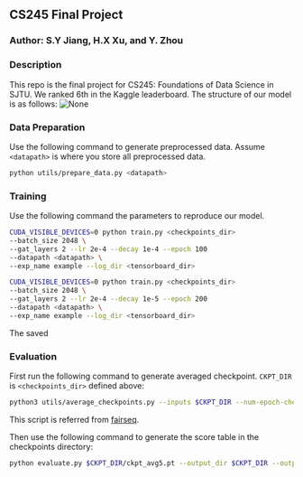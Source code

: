 ## CS245 Final Project

### Author: S.Y Jiang, H.X Xu, and Y. Zhou

### Description
This repo is the final project for CS245: Foundations of Data Science in SJTU. We ranked 6th in the Kaggle leaderboard.
The structure of our model is as follows:
![None]()

### Data Preparation
Use the following command to generate preprocessed data. Assume `<datapath>` is where you store all preprocessed data.
```bash
python utils/prepare_data.py <datapath>
```

### Training
Use the following command the parameters to reproduce our model.
```bash
CUDA_VISIBLE_DEVICES=0 python train.py <checkpoints_dir> 
--batch_size 2048 \
--gat_layers 2 --lr 2e-4 --decay 1e-4 --epoch 100 
--datapath <datapath> \
--exp_name example --log_dir <tensorboard_dir>
```
```bash
CUDA_VISIBLE_DEVICES=0 python train.py <checkpoints_dir> 
--batch_size 2048 \
--gat_layers 2 --lr 2e-4 --decay 1e-5 --epoch 200 
--datapath <datapath> \
--exp_name example --log_dir <tensorboard_dir>
```
The saved 

### Evaluation
First run the following command to generate averaged checkpoint. `CKPT_DIR` is `<checkpoints_dir>` defined above:
```bash
python3 utils/average_checkpoints.py --inputs $CKPT_DIR --num-epoch-checkpoints 5 --output $CKPT_DIR/ckpt_avg5.pt
```
This script is referred from [fairseq](https://github.com/facebookresearch/fairseq).

Then use the following command to generate the score table in the checkpoints directory:
```bash
python evaluate.py $CKPT_DIR/ckpt_avg5.pt --output_dir $CKPT_DIR --output_name <output_name>
```
